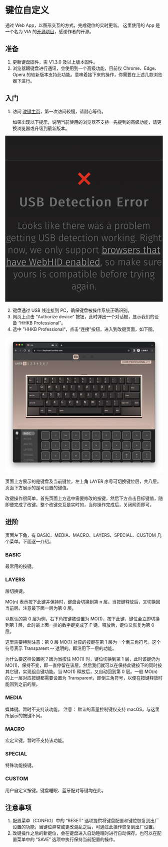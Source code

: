 # 键位自定义
通过 Web App，以图形交互的方式，完成键位的实时更新。
这里使用的 App 是一个名为 VIA 的[开源项目](https://github.com/the-via/app)，感谢作者的开源。
## 准备
1. 更新键盘固件，需 V1.3.0 及以上版本固件。
2. 浏览器跟键盘进行通讯，会使用到一个高级功能，目前仅 Chrome、Edge、Opera 的较新版本支持此功能。意味着接下来的操作，你需要在上述几款浏览器下进行。

## 入门
1. 访问 [改键主页](https://keyboard.xorlink.com)，第一次访问较慢，请耐心等待。

    如果出现以下提示，说明当前使用的浏览器不支持一先提到的高级功能，请更换浏览器或升级到最新版本。

![usb connection error](../images/keymap/usb_detection_error.jpeg)

2. 键盘通过 USB 线连接到 PC，确保键盘被操作系统正确识别。
3. 网页上点击 “Authorize device” 按钮，此时弹出一个对话框，显示我们的设备 “HHKB Professional”。
4. 选中 ”HHKB Professional“，点击“连接”按钮，进入到改键页面，如下图。

![VIA](../images/keymap/via.png)

页面上方展示的是键盘及当前键位，左上角 LAYER 序号可切换键位层，共八层。页面下方展示的是可设置的键值。

改键操作很简单，首先页面上方选中需要修改的按键，然后下方点击目标键值，随即便完成了改键。整个改键交互是实时的，当你操作完成后，关闭网页即可。

## 进阶
页面左下角，有 BASIC、MEDIA、MACRO、LAYERS、SPECIAL、CUSTOM 几个菜单。下面逐一介绍。
### BASIC
最常用的按键。
### LAYERS
层切换键。

MO(n) 表示按下此键并保持时，键盘会切换到第 n 层。当按键释放后，又切换回当前层。注意最下面一层为第 0 层。

以默认的第 0 层为例，右下角按键被设置为 MO(1)，按下此键，键位会立即切换到第 1 层，此时最上面一排的数字键变成了 F 键。释放后，键位又恢复为第 0 层。

这里需要特别注意：第 0 层 MO(1) 对应的按键在第 1 层为一个倒三角符号。这个符号表示 Transparent -- 透明的。即沿用下一层的功能。

为什么要这样设置呢？因为当按住 MO(1) 时，键位切换到第 1 层，此时该键仍为 MO(1)，保持不变，即一直停留在该层。然后我们就可以在保持此键按下的同时按其它键，实现组合键功能。当 MO(1) 释放后，又自动回到第 0 层。一般 MO(n) 的上一层对应按键都需要设置为 Transparent，即倒三角符号，以便在按键释放时能回到之前的层。

### MEDIA
媒体键。暂时不支持该功能。
注意： 默认的音量控制键仅支持 macOS，与这里所展示的按键不同。
### MACRO
宏定义键，暂时不支持该功能。
### SPECIAL
特殊功能按键。
### CUSTOM
用户自定义按键。键盘睡眠、蓝牙配对等键均在此。


## 注意事项

1. 配置菜单（CONFIG）中的 “RESET” 选项提供将键盘配置和键位恢复到出厂设置的功能，当键位异常或更改混乱之后，可通过此操作恢复到出厂设置。
2. 改键操作之后的新键位，会在键盘进入自动睡眠时进行自动保存。也可以在配置菜单中的 “SAVE” 选项中执行保持当前配置的操作。

